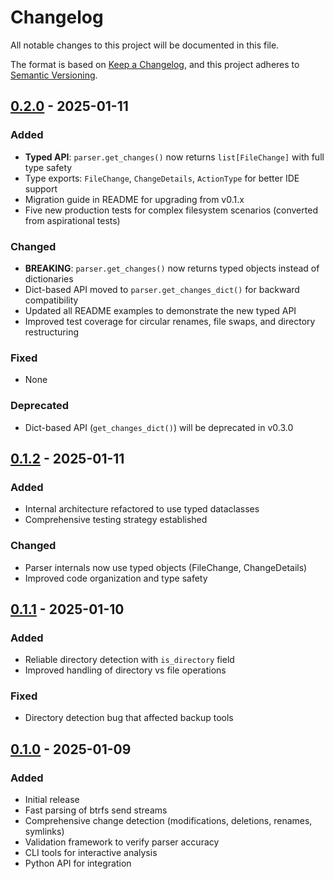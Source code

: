 # Changelog

All notable changes to this project will be documented in this file.

The format is based on [Keep a Changelog](https://keepachangelog.com/en/1.0.0/),
and this project adheres to [Semantic Versioning](https://semver.org/spec/v2.0.0.html).

## [0.2.0] - 2025-01-11

### Added
- **Typed API**: `parser.get_changes()` now returns `list[FileChange]` with full type safety
- Type exports: `FileChange`, `ChangeDetails`, `ActionType` for better IDE support
- Migration guide in README for upgrading from v0.1.x
- Five new production tests for complex filesystem scenarios (converted from aspirational tests)

### Changed
- **BREAKING**: `parser.get_changes()` now returns typed objects instead of dictionaries
- Dict-based API moved to `parser.get_changes_dict()` for backward compatibility
- Updated all README examples to demonstrate the new typed API
- Improved test coverage for circular renames, file swaps, and directory restructuring

### Fixed
- None

### Deprecated
- Dict-based API (`get_changes_dict()`) will be deprecated in v0.3.0

## [0.1.2] - 2025-01-11

### Added
- Internal architecture refactored to use typed dataclasses
- Comprehensive testing strategy established

### Changed
- Parser internals now use typed objects (FileChange, ChangeDetails)
- Improved code organization and type safety

## [0.1.1] - 2025-01-10

### Added
- Reliable directory detection with `is_directory` field
- Improved handling of directory vs file operations

### Fixed
- Directory detection bug that affected backup tools

## [0.1.0] - 2025-01-09

### Added
- Initial release
- Fast parsing of btrfs send streams
- Comprehensive change detection (modifications, deletions, renames, symlinks)
- Validation framework to verify parser accuracy
- CLI tools for interactive analysis
- Python API for integration

[0.2.0]: https://github.com/your-org/btrfs-diff/compare/v0.1.2...v0.2.0
[0.1.2]: https://github.com/your-org/btrfs-diff/compare/v0.1.1...v0.1.2
[0.1.1]: https://github.com/your-org/btrfs-diff/compare/v0.1.0...v0.1.1
[0.1.0]: https://github.com/your-org/btrfs-diff/releases/tag/v0.1.0